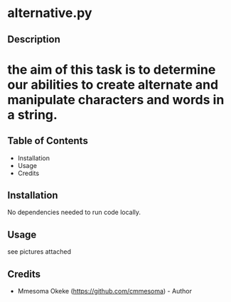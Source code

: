 # alternative.py

## Description
# the aim of this task is to determine our abilities to create alternate and manipulate characters and words in a string.

## Table of Contents

- Installation
- Usage
- Credits

## Installation

No dependencies needed to run code locally.

## Usage
see pictures attached


## Credits

- Mmesoma Okeke (https://github.com/cmmesoma) - Author